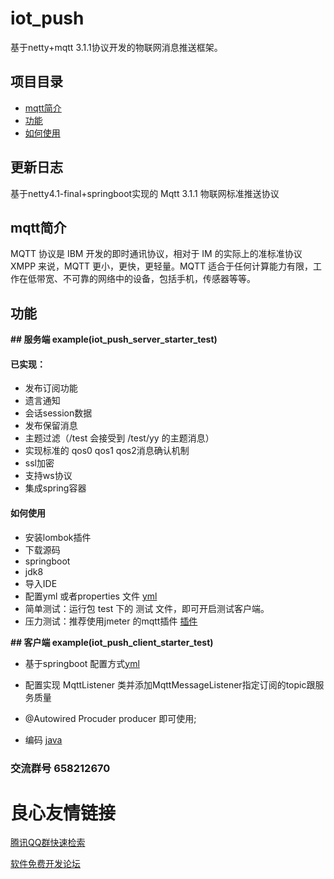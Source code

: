 # iot_push
基于netty+mqtt 3.1.1协议开发的物联网消息推送框架。

 ## 项目目录
 * [mqtt简介](#1)
 * [功能](#2)
 * [如何使用](#3)
 ## 更新日志
 基于netty4.1-final+springboot实现的 Mqtt 3.1.1 物联网标准推送协议
 ##  mqtt简介 
 MQTT 协议是 IBM 开发的即时通讯协议，相对于 IM 的实际上的准标准协议 XMPP 来说，MQTT 更小，更快，更轻量。MQTT 适合于任何计算能力有限，工作在低带宽、不可靠的网络中的设备，包括手机，传感器等等。
 ##  功能 
 
 **## 服务端  example(iot_push_server_starter_test)**
 
 #### 已实现：
 * 发布订阅功能
 * 遗言通知
 * 会话session数据
 * 发布保留消息
 * 主题过滤（/test 会接受到 /test/yy 的主题消息）
 * 实现标准的 qos0 qos1 qos2消息确认机制
 * ssl加密
 * 支持ws协议
 * 集成spring容器
   
 
 ####  如何使用 
  * 安装lombok插件  
  * 下载源码
  * springboot
  * jdk8
  * 导入IDE
  * 配置yml 或者properties 文件 [yml](http://u.720life.cn/g/54145d0471d91890860f7f8463c03046b8b53ffee22f744d8d777bb274c925df019f7bbaf17e8a9333dbd583d0ce33a3e337dfa9f199183bbd149f13adc57974e54c8b03ca86dd692d37ed28e6ad247fff6be1e6b3e5330c20aef9c0dbcbee04ec3112e6f942df97eb6d720beca112d60a785a950e7129c9f13ada3675840768)   
  * 简单测试：运行包 test 下的 测试 文件，即可开启测试客户端。
  * 压力测试：推荐使用jmeter 的mqtt插件 [插件](http://u.720life.cn/g/54145d0471d91890860f7f8463c030465dd3313cb342aa294026ef463ab58078f80f6c7af6b715cf829fe09d0a0abb7a) 
 
  **## 客户端  example(iot_push_client_starter_test)**
  
  * 基于springboot 配置方式[yml](http://u.720life.cn/g/54145d0471d91890860f7f8463c03046b8b53ffee22f744d8d777bb274c925df019f7bbaf17e8a9333dbd583d0ce33a38dfa1db08419e8dc18e177b71d427df0dd3cae35381dcc564a7974434d0a4c3debad0980a187a2c26a01049e90694321891b598d2b741d4de4c5b377d07cd2b514a8ae9be0a196157845eef65b181d38) 
  
  * 配置实现 MqttListener 类并添加MqttMessageListener指定订阅的topic跟服务质量
     
  * @Autowired Procuder producer 即可使用;
    
  * 编码 [java](http://u.720life.cn/g/54145d0471d91890860f7f8463c03046b8b53ffee22f744d8d777bb274c925df019f7bbaf17e8a9333dbd583d0ce33a38dfa1db08419e8dc18e177b71d427df0dd3cae35381dcc564a7974434d0a4c3d2df8778bf46d5486ab4ebc159dca9e1a2432b57c31424ba2bf163810e5bb96a35557db646a0bb5ac6ec47e271d54901f) 
    
 ### 交流群号 658212670

 




 # 良心友情链接

[腾讯QQ群快速检索](http://u.720life.cn/s/8cf73f7c)

[软件免费开发论坛](http://u.720life.cn/s/bbb01dc0)